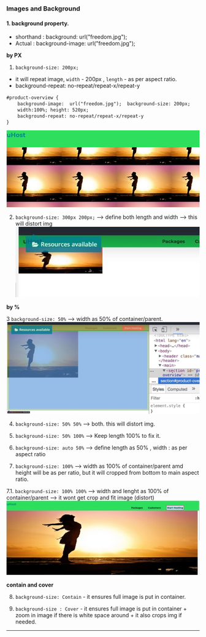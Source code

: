 ### Images and Background

#### 1. background property.
- shorthand : background: url("freedom.jpg"); 
- Actual : background-image:  url("freedom.jpg"); 

**by PX**

1. `background-size: 200px;` 
- it will repeat image, `width` - 200px , `length` - as per aspect ratio.
- background-repeat: no-repeat/repeat-x/repeat-y
```
#product-overview {    
    background-image:  url("freedom.jpg");  background-size: 200px; 
    width:100%; height: 520px;
    background-repeat: no-repeat/repeat-x/repeat-y
}
```
![img](https://github.com/lekhrajdinkar/css_html/blob/master/NOTES-CSS/assets/img/1.JPG)

2. `background-size: 300px 200px;` --> define both length and width --> this will distort img
![img](https://github.com/lekhrajdinkar/css_html/blob/master/NOTES-CSS/assets/img/2.JPG)

**by %**

3 `background-size: 50%` --> width as 50% of container/parent.
![img](https://github.com/lekhrajdinkar/css_html/blob/master/NOTES-CSS/assets/img/3.JPG)

4. `background-size: 50% 50%` --> both. this will distort img.

5. `background-size: 50% 100%`  --> Keep length 100% to fix it.

6. `background-size: auto 50%`  --> define length as 50% , width : as per aspect ratio

7. `background-size: 100%` --> width as 100% of container/parent amd height will be as per ratio, but it will cropped from bottom to main aspect ratio.

7.1. `background-size: 100% 100%` --> width and lenght as 100% of container/parent --> it wont get crop and fit image (distort)
![img](https://github.com/lekhrajdinkar/css_html/blob/master/NOTES-CSS/assets/img/4.JPG)

**contain and cover**

8. `background-size: Contain` - it ensures full image is put in container.

9. `background-size : Cover` - it ensures full image is put in container + zoom in image if there is white space around + it also crops img if needed.

***




